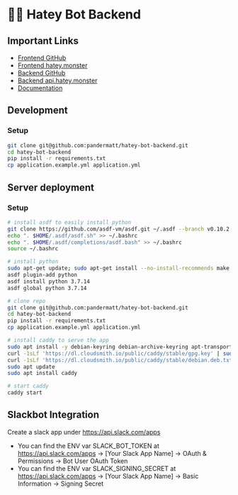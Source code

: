 # 🤬🤖 Hatey Bot Backend

## Important Links

- [Frontend GitHub](https://github.com/pandermatt/hatey-bot-frontend)
- [Frontend hatey.monster](https://hatey.monster)
- [Backend GitHub](https://github.com/pandermatt/hatey-bot-backend)
- [Backend api.hatey.monster](https://api.hatey.monster)
- [Documentation](https://www.overleaf.com/project/633592679211c2009c8bce96)


## Development

### Setup

```bash
git clone git@github.com:pandermatt/hatey-bot-backend.git
cd hatey-bot-backend
pip install -r requirements.txt
cp application.example.yml application.yml
```

## Server deployment

### Setup

```bash
# install asdf to easily install python
git clone https://github.com/asdf-vm/asdf.git ~/.asdf --branch v0.10.2
echo ". $HOME/.asdf/asdf.sh" >> ~/.bashrc
echo ". $HOME/.asdf/completions/asdf.bash" >> ~/.bashrc
source ~/.bashrc

# install python
sudo apt-get update; sudo apt-get install --no-install-recommends make build-essential libssl-dev zlib1g-dev libbz2-dev libreadline-dev libsqlite3-dev wget curl llvm libncurses5-dev xz-utils tk-dev libxml2-dev libxmlsec1-dev libffi-dev liblzma-dev
asdf plugin-add python
asdf install python 3.7.14
asdf global python 3.7.14

# clone repo
git clone git@github.com:pandermatt/hatey-bot-backend.git
cd hatey-bot-backend
pip install -r requirements.txt
cp application.example.yml application.yml

# install caddy to serve the app
sudo apt install -y debian-keyring debian-archive-keyring apt-transport-https
curl -1sLf 'https://dl.cloudsmith.io/public/caddy/stable/gpg.key' | sudo gpg --dearmor -o /usr/share/keyrings/caddy-stable-archive-keyring.gpg
curl -1sLf 'https://dl.cloudsmith.io/public/caddy/stable/debian.deb.txt' | sudo tee /etc/apt/sources.list.d/caddy-stable.list
sudo apt update
sudo apt install caddy

# start caddy
caddy start
```

## Slackbot Integration

Create a slack app under https://api.slack.com/apps 

- You can find the ENV var SLACK_BOT_TOKEN at https://api.slack.com/apps -> [Your Slack App Name] -> OAuth & Permissions -> Bot User OAuth Token
- You can find the ENV var SLACK_SIGNING_SECRET at https://api.slack.com/apps -> [Your Slack App Name] -> Basic Information -> Signing Secret
